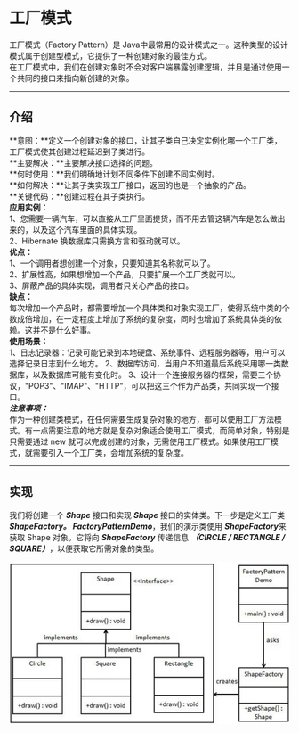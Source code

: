 # 工厂模式
工厂模式（Factory Pattern）是 Java中最常用的设计模式之一。这种类型的设计模式属于创建型模式，它提供了一种创建对象的最佳方式。     
在工厂模式中，我们在创建对象时不会对客户端暴露创建逻辑，并且是通过使用一个共同的接口来指向新创建的对象。

---
## 介绍   
**意图：**定义一个创建对象的接口，让其子类自己决定实例化哪一个工厂类，工厂模式使其创建过程延迟到子类进行。    
**主要解决：**主要解决接口选择的问题。     
**何时使用：**我们明确地计划不同条件下创建不同实例时。     
**如何解决：**让其子类实现工厂接口，返回的也是一个抽象的产品。     
**关键代码：**创建过程在其子类执行。    
**应用实例：**     
1、您需要一辆汽车，可以直接从工厂里面提货，而不用去管这辆汽车是怎么做出来的，以及这个汽车里面的具体实现。    
2、Hibernate 换数据库只需换方言和驱动就可以。        
**优点：**     
1、一个调用者想创建一个对象，只要知道其名称就可以了。       
2、扩展性高，如果想增加一个产品，只要扩展一个工厂类就可以。      
3、屏蔽产品的具体实现，调用者只关心产品的接口。    
**缺点：**    
每次增加一个产品时，都需要增加一个具体类和对象实现工厂，使得系统中类的个数成倍增加，在一定程度上增加了系统的复杂度，同时也增加了系统具体类的依赖。这并不是什么好事。    
**使用场景：**        
1、日志记录器：记录可能记录到本地硬盘、系统事件、远程服务器等，用户可以选择记录日志到什么地方。         2、数据库访问，当用户不知道最后系统采用哪一类数据库，以及数据库可能有变化时。        3、设计一个连接服务器的框架，需要三个协议，"POP3"、"IMAP"、"HTTP"，可以把这三个作为产品类，共同实现一个接口。       
***注意事项：***       
作为一种创建类模式，在任何需要生成复杂对象的地方，都可以使用工厂方法模式。有一点需要注意的地方就是复杂对象适合使用工厂模式，而简单对象，特别是只需要通过 new 就可以完成创建的对象，无需使用工厂模式。如果使用工厂模式，就需要引入一个工厂类，会增加系统的复杂度。        

---
## 实现
我们将创建一个 ***Shape*** 接口和实现 ***Shape*** 接口的实体类。下一步是定义工厂类 ***ShapeFactory。
FactoryPatternDemo***，我们的演示类使用 ***ShapeFactory***来获取 Shape 对象。它将向 ***ShapeFactory*** 传递信息 ***（CIRCLE / RECTANGLE / SQUARE）***，以便获取它所需对象的类型。

![工厂模式](https://github.com/d470969047h/learn/blob/master/learn-designPattern/src/main/java/com/daihui/factory/resources/factory_pattern_uml_diagram.jpg)
            
